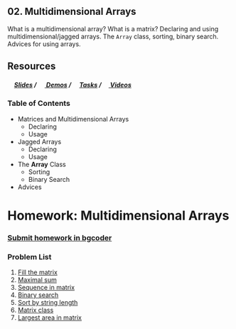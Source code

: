 ## 02. Multidimensional Arrays
What is a multidimensional array? What is a matrix? Declaring and using multidimensional/jagged arrays. The `Array` class, sorting, binary search. Advices for using arrays.

## Resources

##### [<img src="https://raw.githubusercontent.com/TelerikAcademy/Common/master/icons/presentation.png" height="15" />Slides](https://rawgit.com/TelerikAcademy/CSharp-Part-2/master/Topics/02.%20Multidimensional%20Arrays/slides/index.html) / [<img src="https://raw.githubusercontent.com/TelerikAcademy/Common/master/icons/code.png" height="15"> Demos](demos) / [<img src="https://raw.githubusercontent.com/TelerikAcademy/Common/master/icons/homework.png" height="15">Tasks](homework) / [<img src="https://raw.githubusercontent.com/TelerikAcademy/Common/master/icons/video.png" height="13"> Videos](VIDEOS.md)

### Table of Contents
- Matrices and Multidimensional Arrays
  - Declaring
  - Usage
- Jagged Arrays
  - Declaring
  - Usage
- The **Array** Class
  - Sorting
  - Binary Search
- Advices

Homework: Multidimensional Arrays
=================================

### [Submit homework in bgcoder](http://bgcoder.com/Contests/316/CSharp-Advanced-02-Multidimensional-Arrays)

### Problem List

1. [Fill the matrix](./FillTheMatrix)
1. [Maximal sum](./MaximalSum)
1. [Sequence in matrix](./SequencenMatrix)
1. [Binary search](./BinarySearch)
1. [Sort by string length](./SortByStringLength)
1. [Matrix class](./MatrixClass)
1. [Largest area in matrix](./LargestAreaInMatrix)
